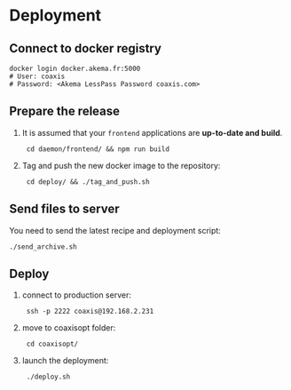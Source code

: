 # Deployment

## Connect to docker registry

    docker login docker.akema.fr:5000
    # User: coaxis 
    # Password: <Akema LessPass Password coaxis.com>

## Prepare the release

1. It is assumed that your `frontend` applications are **up-to-date and build**.

        cd daemon/frontend/ && npm run build
   
1. Tag and push the new docker image to the repository:

        cd deploy/ && ./tag_and_push.sh

## Send files to server

You need to send the latest recipe and deployment script:
 
    ./send_archive.sh
    
## Deploy

1. connect to production server:

        ssh -p 2222 coaxis@192.168.2.231
    
1. move to coaxisopt folder:

        cd coaxisopt/
    
1. launch the deployment:    

        ./deploy.sh